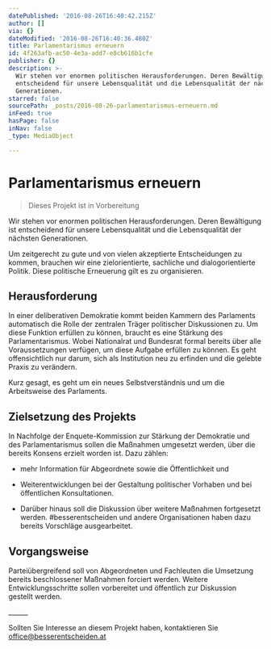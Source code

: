 ```yaml
---
datePublished: '2016-08-26T16:40:42.215Z'
author: []
via: {}
dateModified: '2016-08-26T16:40:36.480Z'
title: Parlamentarismus erneuern
id: 4f263afb-ac50-4e3a-add7-e8cb616b1cfe
publisher: {}
description: >-
  Wir stehen vor enormen politischen Herausforderungen. Deren Bewältigung ist
  entscheidend für unsere Lebensqualität und die Lebensqualität der nächsten
  Generationen.
starred: false
sourcePath: _posts/2016-08-26-parlamentarismus-erneuern.md
inFeed: true
hasPage: false
inNav: false
_type: MediaObject

---
```

# Parlamentarismus erneuern

> Dieses Projekt ist in Vorbereitung

Wir stehen vor enormen politischen Herausforderungen. Deren Bewältigung ist entscheidend für unsere Lebensqualität und die Lebensqualität der nächsten Generationen.

Um zeitgerecht zu gute und von vielen akzeptierte Entscheidungen zu kommen, brauchen wir eine zielorientierte, sachliche und dialogorientierte Politik. Diese politische Erneuerung gilt es zu organisieren.

## Herausforderung

In einer deliberativen Demokratie kommt beiden Kammern des Parlaments automatisch die Rolle der zentralen Träger politischer Diskussionen zu. Um diese Funktion erfüllen zu können, braucht es eine Stärkung des Parlamentarismus. Wobei Nationalrat und Bundesrat formal bereits über alle Voraussetzungen verfügen, um diese Aufgabe erfüllen zu können. Es geht offensichtlich nur darum, sich als Institution neu zu erfinden und die gelebte Praxis zu verändern.

Kurz gesagt, es geht um ein neues Selbstverständnis und um die Arbeitsweise des Parlaments.

## Zielsetzung des Projekts

In Nachfolge der Enquete-Kommission zur Stärkung der Demokratie und des Parlamentarismus sollen die Maßnahmen umgesetzt werden, über die bereits Konsens erzielt worden ist. Dazu zählen:

* mehr Information für Abgeordnete sowie die Öffentlichkeit und

* Weiterentwicklungen bei der Gestaltung politischer Vorhaben und bei öffentlichen Konsultationen.

* Darüber hinaus soll die Diskussion über weitere Maßnahmen fortgesetzt werden. \#besserentscheiden und andere Organisationen haben dazu bereits Vorschläge ausgearbeitet.

## Vorgangsweise

Parteiübergreifend soll von Abgeordneten und Fachleuten die Umsetzung bereits beschlossener Maßnahmen forciert werden. Weitere Entwicklungsschritte sollen vorbereitet und öffentlich zur Diskussion gestellt werden.

\_\_\_\_\_\_

Sollten Sie Interesse an diesem Projekt haben, kontaktieren Sie [office@besserentscheiden.at][0]

[0]: mailto:office@besserentscheiden.at